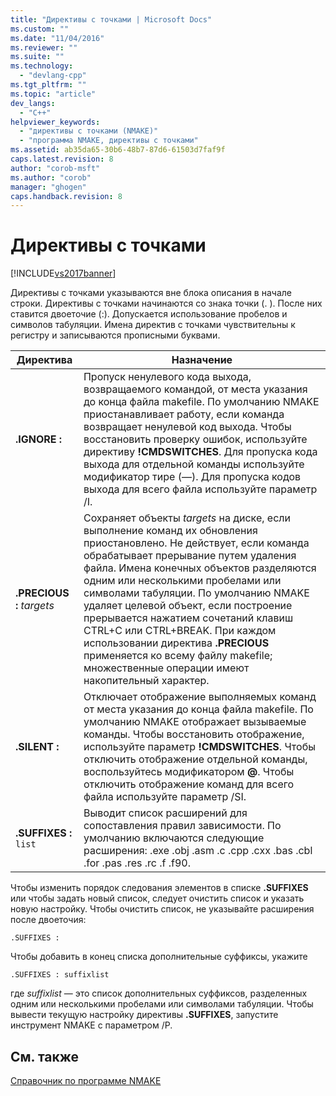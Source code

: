 ```yaml
---
title: "Директивы с точками | Microsoft Docs"
ms.custom: ""
ms.date: "11/04/2016"
ms.reviewer: ""
ms.suite: ""
ms.technology: 
  - "devlang-cpp"
ms.tgt_pltfrm: ""
ms.topic: "article"
dev_langs: 
  - "C++"
helpviewer_keywords: 
  - "директивы с точками (NMAKE)"
  - "программа NMAKE, директивы с точками"
ms.assetid: ab35da65-30b6-48b7-87d6-61503d7faf9f
caps.latest.revision: 8
author: "corob-msft"
ms.author: "corob"
manager: "ghogen"
caps.handback.revision: 8
---
```

# Директивы с точками
[!INCLUDE[vs2017banner](../assembler/inline/includes/vs2017banner.md)]

Директивы с точками указываются вне блока описания в начале строки.  Директивы с точками начинаются со знака точки \(. \). После них ставится двоеточие \(:\).  Допускается использование пробелов и символов табуляции.  Имена директив с точками чувствительны к регистру и записываются прописными буквами.  
  
|Директива|Назначение|  
|---------------|----------------|  
|**.IGNORE :**|Пропуск ненулевого кода выхода, возвращаемого командой, от места указания до конца файла makefile.  По умолчанию NMAKE приостанавливает работу, если команда возвращает ненулевой код выхода.  Чтобы восстановить проверку ошибок, используйте директиву **\!CMDSWITCHES**.  Для пропуска кода выхода для отдельной команды используйте модификатор тире \(—\).  Для пропуска кодов выхода для всего файла используйте параметр \/I.|  
|**.PRECIOUS :** *targets*|Сохраняет объекты *targets* на диске, если выполнение команд их обновления приостановлено. Не действует, если команда обрабатывает прерывание путем удаления файла.  Имена конечных объектов разделяются одним или несколькими пробелами или символами табуляции.  По умолчанию NMAKE удаляет целевой объект, если построение прерывается нажатием сочетаний клавиш CTRL\+C или CTRL\+BREAK.  При каждом использовании директива **.PRECIOUS** применяется ко всему файлу makefile; множественные операции имеют накопительный характер.|  
|**.SILENT :**|Отключает отображение выполняемых команд от места указания до конца файла makefile.  По умолчанию NMAKE отображает вызываемые команды.  Чтобы восстановить отображение, используйте параметр **\!CMDSWITCHES**.  Чтобы отключить отображение отдельной команды, воспользуйтесь модификатором **@**.  Чтобы отключить отображение команд для всего файла используйте параметр \/SI.|  
|**.SUFFIXES :** `list`|Выводит список расширений для сопоставления правил зависимости. По умолчанию включаются следующие расширения: .exe .obj .asm .c .cpp .cxx .bas .cbl .for .pas .res .rc .f .f90.|  
  
 Чтобы изменить порядок следования элементов в списке **.SUFFIXES** или чтобы задать новый список, следует очистить список и указать новую настройку.  Чтобы очистить список, не указывайте расширения после двоеточия:  
  
```  
.SUFFIXES :  
```  
  
 Чтобы добавить в конец списка дополнительные суффиксы, укажите  
  
```  
.SUFFIXES : suffixlist  
```  
  
 где *suffixlist* — это список дополнительных суффиксов, разделенных одним или несколькими пробелами или символами табуляции.  Чтобы вывести текущую настройку директивы **.SUFFIXES**, запустите инструмент NMAKE с параметром \/P.  
  
## См. также  
 [Справочник по программе NMAKE](../build/nmake-reference.md)